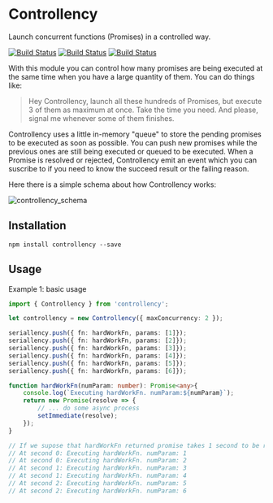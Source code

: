 # Controllency
Launch concurrent functions (Promises) in a controlled way.

[![Build Status](https://travis-ci.org/davloperez/controllency.svg?branch=master)](https://travis-ci.org/davloperez/controllency)
[![Build Status](https://img.shields.io/badge/node-v6.10.0-blue.svg?style=flat)](https://nodejs.org/en/blog/release/v6.10.0/)
[![Build Status](https://img.shields.io/badge/coverage-100%-green.svg?style=flat)](https://nodejs.org/en/blog/release/v6.10.0/)

With this module you can control how many promises are being executed at the same time when you have a large quantity of them. You can do things like:
> Hey Controllency, launch all these hundreds of Promises, but execute 3 of them as maximum at once. Take the time you need. And please, signal me whenever some of them finishes.

Controllency uses a little in-memory "queue" to store the pending promises to be executed as soon as possible. You can push new promises while the previous ones are still being executed or queued to be executed. When a Promise is resolved or rejected, Controllency emit an event which you can suscribe to if you need to know the succeed result or the failing reason.

Here there is a simple schema about how Controllency works:

![controllency_schema](https://user-images.githubusercontent.com/1970817/29745407-f866efe2-8ab9-11e7-9e73-8ced94bee93a.jpg)


## Installation
```
npm install controllency --save
```
## Usage
Example 1: basic usage
```typescript
import { Controllency } from 'controllency';

let controllency = new Controllency({ maxConcurrency: 2 });

seriallency.push({ fn: hardWorkFn, params: [1]});
seriallency.push({ fn: hardWorkFn, params: [2]});
seriallency.push({ fn: hardWorkFn, params: [3]});
seriallency.push({ fn: hardWorkFn, params: [4]});
seriallency.push({ fn: hardWorkFn, params: [5]});
seriallency.push({ fn: hardWorkFn, params: [6]});

function hardWorkFn(numParam: number): Promise<any>{
    console.log(`Executing hardWorkFn. numParam:${numParam}`);
    return new Promise(resolve => {
        // ... do some async process
        setImmediate(resolve);
    });
}

// If we supose that hardWorkFn returned promise takes 1 second to be resolved, output is:
// At second 0: Executing hardWorkFn. numParam: 1
// At second 0: Executing hardWorkFn. numParam: 2
// At second 1: Executing hardWorkFn. numParam: 3
// At second 1: Executing hardWorkFn. numParam: 4
// At second 2: Executing hardWorkFn. numParam: 5
// At second 2: Executing hardWorkFn. numParam: 6
```